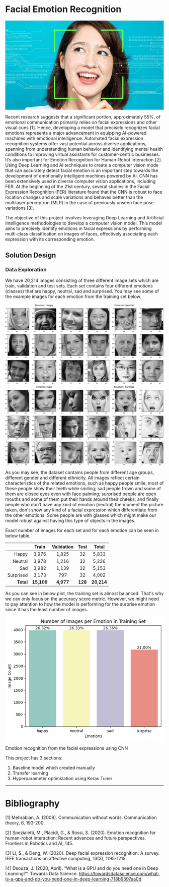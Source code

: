 # Facial Emotion Recognition

<img src='Images/fer-title.jpeg' align='center' alt='Facial Emotion Recognition'></img>

Recent research suggests that a significant portion, approximately 55%, of emotional communication primarily relies on facial expressions and other visual cues [1]. Hence, developing a model that precisely recognizes facial emotions represents a major advancement in equipping AI-powered machines with emotional intelligence. Automated facial expression recognition systems offer vast potential across diverse applications, spanning from understanding human behavior and identifying mental health conditions to improving virtual assistants for customer-centric businesses. It’s also important for Emotion Recognition for Human-Robot Interaction [2]. Using Deep Learning and AI techniques to create a computer vision mode that can accurately detect facial emotion is an important step towards the development of emotionally intelligent machines powered by AI. CNN has been extensively used in diverse computer vision applications, including FER. At the beginning of the 21st century, several studies in the Facial Expression Recognition (FER) literature found that the CNN is robust to face location changes and scale variations and behaves better than the multilayer perceptron (MLP) in the case of previously unseen face pose variations [3].

The objective of this project involves leveraging Deep Learning and Artificial Intelligence methodologies to develop a computer vision model. This model aims to precisely identify emotions in facial expressions by performing multi-class classification on images of faces, effectively associating each expression with its corresponding emotion.

## Solution Design

### Data Exploration

We have 20,214 images consisting of three different image sets which are train, validation and test sets. Each set contains four different emotions (classes) that are happy, neutral, sad and surprised. You may see some of the example images for each emotion from the training set below. 

<img src='Images/emotions.jpg' align='center' alt='Ramdom images from the training set for facial expression'></img>

As you may see, the dataset contains people from different age groups, different gender and different ethnicity. All images reflect certain characteristics of the related emotions, such as happy people smile, most of these people show their teeth while smiling; sad people frown and some of them are closed eyes even with face palming; surprised people are open mouths and some of them put their hands around their cheeks; and finally people who don’t have any kind of emotion (neutral) the moment the picture taken, don't show any kind of a facial expression which differentiate from the other emotions. Some people are with glasses which might make our model robust against having this type of objects in the images.

Exact number of images for each set and for each emotion can be seen in below table.`

|     |Train|Validation|Test|Total|
|----:|:---:|:--------:|:--:|:---:|
|Happy|3,976|1,825|32|5,833|
|Neutral|3,978|1,216|32|5,226|
|Sad|3,982|1,139|32|5,153|
|Surprised|3,173|797|32|4,002|
|**Total**|**15,109**|**4,977**|**128**|**20,214**|

As you can see in below plot, the training set is almost balanced. That's why we can only focus on the accuracy score metric. However, we might need to pay attention to how the model is performing for the surprise emotion since it has the least number of images.

<img src='Images/distribution-train-set.png' align='center' alt='Distribution of the classes in training set'></img>

Emotion recognition from the facial expressions using CNN

This project has 3 sections:
1. Baseline model which created manually
2. Transfer learning
3. Hyperparameter optimization using Keras Tuner

---
# Bibliography

[1] Mehrabian, A. (2008). Communication without words. Communication theory, 6, 193-200.

[2] Spezialetti, M., Placidi, G., & Rossi, S. (2020). Emotion recognition for human-robot interaction: Recent advances and future perspectives. Frontiers in Robotics and AI, 145.

[3] Li, S., & Deng, W. (2020). Deep facial expression recognition: A survey. IEEE transactions on affective computing, 13(3), 1195-1215.

[4] Dsouza, J. (2020, April). “What is a GPU and do you need one in Deep Learning?”: Towards Data Science. https://towardsdatascience.com/what-is-a-gpu-and-do-you-need-one-in-deep-learning-718b9597aa0d
